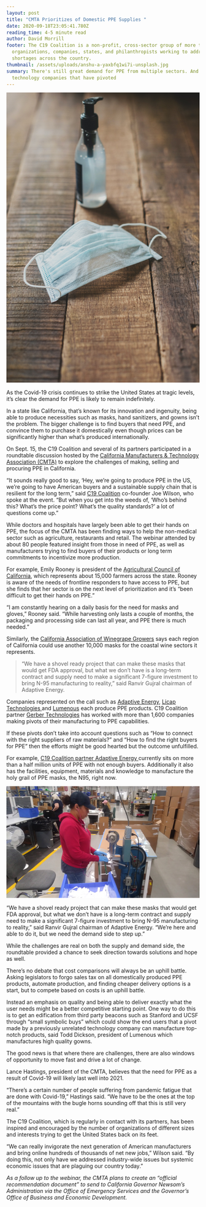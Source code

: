 ```yaml
---
layout: post
title: "CMTA Prioritizes of Domestic PPE Supplies "
date: 2020-09-18T23:05:41.780Z
reading_time: 4-5 minute read
author: David Morrill
footer: The C19 Coalition is a non-profit, cross-sector group of more than 20
  organizations, companies, states, and philanthropists working to address PPE
  shortages across the country.
thumbnail: /assets/uploads/anshu-a-yaxbfq1wi7i-unsplash.jpg
summary: There's still great demand for PPE from multiple sectors. And there are
  technology companies that have pivoted
---
```

![](/assets/uploads/anshu-a-yaxbfq1wi7i-unsplash.jpg)

As the Covid-19 crisis continues to strike the United States at tragic levels, it’s clear the demand for PPE is likely to remain indefinitely.

In a state like California, that’s known for its innovation and ingenuity, being able to produce necessities such as masks, hand sanitizers, and gowns isn’t the problem. The bigger challenge is to find buyers that need PPE, and convince them to purchase it domestically even though prices can be significantly higher than what’s produced internationally.

On Sept. 15, the C19 Coalition and several of its partners participated in a roundtable discussion hosted by the [California Manufacturers & Technology Association (CMTA)](https://www.cmta.net/) to explore the challenges of making, selling and procuring PPE in California.

“It sounds really good to say, ‘Hey, we’re going to produce PPE in the US, we’re going to have American buyers and a sustainable supply chain that is resilient for the long term,” said [C19 Coalition](c19coalition.org) co-founder Joe Wilson, who spoke at the event. “But when you get into the weeds of, ‘Who’s behind this? What’s the price point? What’s the quality standards?’ a lot of questions come up.”

While doctors and hospitals have largely been able to get their hands on PPE, the focus of the CMTA has been finding ways to help the non-medical sector such as agriculture, restaurants and retail. The webinar attended by about 80 people featured insight from those in need of PPE, as well as manufacturers trying to find buyers of their products or long term commitments to incentivize more production.

For example, Emily Rooney is president of the [Agricultural Council of California](https://www.agcouncil.org/), which represents about 15,000 farmers across the state. Rooney is aware of the needs of frontline responders to have access to PPE, but she finds that her sector is on the next level of prioritization and it’s “been difficult to get their hands on PPE.”

“I am constantly hearing on a daily basis for the need for masks and gloves,” Rooney said. “While harvesting only lasts a couple of months, the packaging and processing side can last all year, and PPE there is much needed.”

Similarly, the [California Association of Winegrape Growers](https://www.cawg.org/) says each region of California could use another 10,000 masks for the coastal wine sectors it represents.

> “We have a shovel ready project that can make these masks that would get FDA approval, but what we don’t have is a long-term contract and supply need to make a significant 7-figure investment to bring N-95 manufacturing to reality,” said Ranvir Gujral chairman of Adaptive Energy.

Companies represented on the call such as [Adaptive Energy](https://www.adaptiveenergyllc.com/), [Licap Technologies ](https://www.licaptech.com/) and [Lumenous](http://www.lumenous.com/) each produce PPE products. C19 Coalition partner [Gerber Technologies](bertechnology.com) has worked with more than 1,600 companies making pivots of their manufacturing to PPE capabilities.

If these pivots don’t take into account questions such as “How to connect with the right suppliers of raw materials?” and “How to find the right buyers for PPE” then the efforts might be good hearted but the outcome unfulfilled.

For example, [C19 Coalition partner Adaptive Energy ](https://c19coalition.org/2020/06/18/c19-coalition-partner-adaptive-energy-pivots-and-steps-up.html)currently sits on more than a half million units of PPE with not enough buyers. Additionally it also has the facilities, equipment, materials and knowledge to manufacture the holy grail of PPE masks, the N95, right now.

![Adaptive Energy has set up its manufacturing facilities to manufacture PPE. Now they need buyers as they have more than a half million PPE units in their facility.](/assets/uploads/adaptive-energy-ppe-production-3.jpg)

“We have a shovel ready project that can make these masks that would get FDA approval, but what we don’t have is a long-term contract and supply need to make a significant 7-figure investment to bring N-95 manufacturing to reality,” said Ranvir Gujral chairman of Adaptive Energy. “We’re here and able to do it, but we need the demand side to step up.”

While the challenges are real on both the supply and demand side, the roundtable provided a chance to seek direction towards solutions and hope as well.

There’s no debate that cost comparisons will always be an uphill battle. Asking legislators to forgo sales tax on all domestically produced PPE products, automate production, and finding cheaper delivery options is a start, but to compete based on costs is an uphill battle.

Instead an emphasis on quality and being able to deliver exactly what the user needs might be a better competitive starting point. One way to do this is to get an edification from third party beacons such as Stanford and UCSF through “small symbolic buys” which could show the end users that a pivot made by a previously unrelated technology company can manufacture top-notch products, said Todd Dickson, president of Lumenous which manufactures high quality gowns.

The good news is that where there are challenges, there are also windows of opportunity to move fast and drive a lot of change.

Lance Hastings, president of the CMTA, believes that the need for PPE as a result of Covid-19 will likely last well into 2021.

“There’s a certain number of people suffering from pandemic fatigue that are done with Covid-19,” Hastings said. “We have to be the ones at the top of the mountains with the bugle horns sounding off that this is still very real.”

The C19 Coalition, which is regularly in contact with its partners, has been inspired and encouraged by the number of organizations of different sizes and interests trying to get the United States back on its feet.

“We can really invigorate the next generation of American manufacturers and bring online hundreds of thousands of net new jobs,” Wilson said. “By doing this, not only have we addressed industry-wide issues but systemic economic issues that are plaguing our country today.”

*As a follow up to the webinar, the CMTA plans to create an “official recommendation document” to send to California Governor Newsom’s Administration via the Office of Emergency Services and the Governor’s Office of Business and Economic Development.*